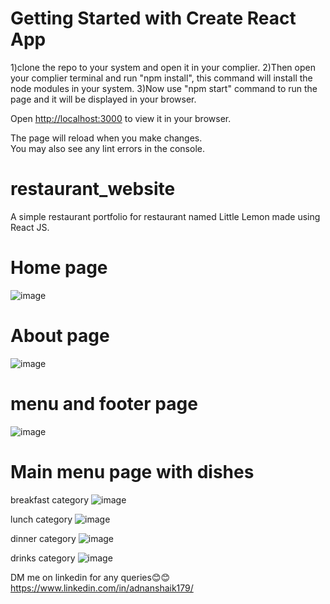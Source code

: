 # Getting Started with Create React App

1)clone the repo to your system and open it in your complier.
2)Then open your complier terminal and run "npm install", this command will install the node modules in your system.
3)Now use "npm start" command to run the page and it will be displayed in your browser.

Open [http://localhost:3000](http://localhost:3000) to view it in your browser.

The page will reload when you make changes.\
You may also see any lint errors in the console.

# restaurant_website
A simple restaurant portfolio for restaurant named Little Lemon made using React JS.
# Home page
![image](https://user-images.githubusercontent.com/100411918/227266046-78615e2f-f328-4dd7-ae0b-4a49f43e7c40.png)

# About page
![image](https://user-images.githubusercontent.com/100411918/227266178-9eb881d7-c46c-4d67-9007-3bf8bb1ec7dc.png)

# menu and footer page
![image](https://user-images.githubusercontent.com/100411918/227266353-622ce9c8-32b5-44e2-bd53-d5eae5be7d73.png)

# Main menu page with dishes

breakfast category
![image](https://user-images.githubusercontent.com/100411918/227266582-341cd8b0-2b7c-4139-88da-9c49ae3bedb2.png)

lunch category
![image](https://user-images.githubusercontent.com/100411918/227266718-32aac94e-a952-4ff0-bc2d-94d295306fc6.png)

dinner category
![image](https://user-images.githubusercontent.com/100411918/227266862-56e155fd-7aed-4c91-9254-8d9a9fd3dee7.png)

drinks category
![image](https://user-images.githubusercontent.com/100411918/227266987-c4956abc-8ba5-4559-900d-a538427b26e6.png)

DM me on linkedin for any queries😊😊 https://www.linkedin.com/in/adnanshaik179/

